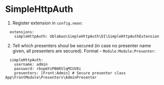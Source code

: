 SimpleHttpAuth
==============

1) Register extension in `config.neon`:

```
  extensions:
    simpleHttpAuth: Ublaboo\SimpleHttpAuth\DI\SimpleHttpAuthExtension
```

2) Tell which presenters shoul be secured (in case no presenter name given, all presenters are secured). Format - `Module:Module:Presenter`:

```
  simpleHttpAuth:
    username: admin
    password: rbxpmYsPB6RSlqMIUV8i
    presenters: [Front:Admin] # Secure presenter class App\FrontModule\Presenters\AdminPresenter
```
